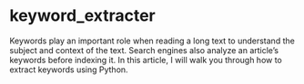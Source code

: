# keyword_extracter
Keywords play an important role when reading a long text to understand the subject and context of the text. Search engines also analyze an article’s keywords before indexing it. In this article, I will walk you through how to extract keywords using Python.
